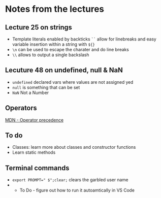 # Notes from the lectures

## Lecture 25 on strings

* Template literals enabled by backticks ` `` ` allow for linebreaks and easy variable insertion within a string with `${}`
* `\n` can be used to escape the charater and do line breaks
* `\\` allows to output a single backslash

## Lecuture 48 on undefined, null & NaN
* `undefined` declared vars where values are not assigned yed
* `null` is something that can be set
* `NaN` Not a Number

## Operators
[MDN - Operator precedence](https://developer.mozilla.org/en-US/docs/Web/JavaScript/Reference/Operators/Operator_Precedence)

## To do
* Classes: learn more about classes and constructor functions
* Learn static methods

## Terminal commands
* `export PROMPT=" $";clear;` clears the garbled user name
* * To Do - figure out how to run it autoamtically in VS Code
